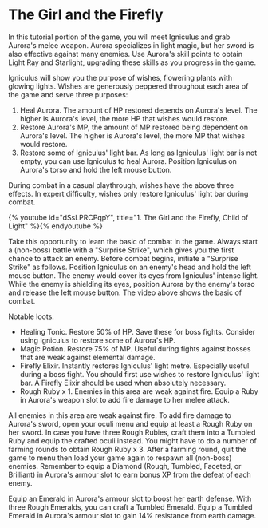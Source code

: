 # The Girl and the Firefly

In this tutorial portion of the game, you will meet Igniculus and grab Aurora's
melee weapon. Aurora specializes in light magic, but her sword is also effective
against many enemies. Use Aurora's skill points to obtain Light Ray and
Starlight, upgrading these skills as you progress in the game.

Igniculus will show you the purpose of wishes, flowering plants with glowing
lights. Wishes are generously peppered throughout each area of the game and
serve three purposes:

1. Heal Aurora. The amount of HP restored depends on Aurora's level. The higher
   is Aurora's level, the more HP that wishes would restore.
1. Restore Aurora's MP, the amount of MP restored being dependent on Aurora's
   level. The higher is Aurora's level, the more MP that wishes would restore.
1. Restore some of Igniculus' light bar. As long as Igniculus' light bar is not
   empty, you can use Igniculus to heal Aurora. Position Igniculus on Aurora's
   torso and hold the left mouse button.

During combat in a casual playthrough, wishes have the above three effects. In
expert difficulty, wishes only restore Igniculus' light bar during combat.

{% youtube id="dSsLPRCPqpY", title="1. The Girl and the Firefly, Child of Light" %}{% endyoutube %}

Take this opportunity to learn the basic of combat in the game. Always start a
(non-boss) battle with a "Surprise Strike", which gives you the first chance to
attack an enemy. Before combat begins, initiate a "Surprise Strike" as follows.
Position Igniculus on an enemy's head and hold the left mouse button. The enemy
would cover its eyes from Igniculus' intense light. While the enemy is shielding
its eyes, position Aurora by the enemy's torso and release the left mouse
button. The video above shows the basic of combat.

Notable loots:

-   Healing Tonic. Restore 50% of HP. Save these for boss fights. Consider using
    Igniculus to restore some of Aurora's HP.
-   Magic Potion. Restore 75% of MP. Useful during fights against bosses that
    are weak against elemental damage.
-   Firefly Elixir. Instantly restores Igniculus' light metre. Especially useful
    during a boss fight. You should first use wishes to restore Igniculus' light
    bar. A Firefly Elixir should be used when absolutely necessary.
-   Rough Ruby x 1. Enemies in this area are weak against fire. Equip a Ruby in
    Aurora's weapon slot to add fire damage to her melee attack.

All enemies in this area are weak against fire. To add fire damage to Aurora's
sword, open your oculi menu and equip at least a Rough Ruby on her sword. In
case you have three Rough Rubies, craft them into a Tumbled Ruby and equip the
crafted oculi instead. You might have to do a number of farming rounds to obtain
Rough Ruby x 3. After a farming round, quit the game to menu then load your game
again to respawn all (non-boss) enemies. Remember to equip a Diamond (Rough,
Tumbled, Faceted, or Brilliant) in Aurora's armour slot to earn bonus XP from
the defeat of each enemy.

Equip an Emerald in Aurora's armour slot to boost her earth defense. With three
Rough Emeralds, you can craft a Tumbled Emerald. Equip a Tumbled Emerald in
Aurora's armour slot to gain 14% resistance from earth damage.
